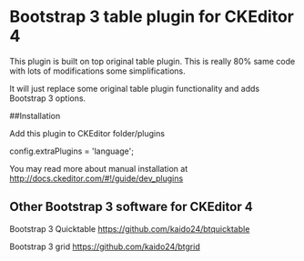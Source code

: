 # Bootstrap 3 table plugin for CKEditor 4

This plugin is built on top original table plugin. This is really 80% same code with lots of modifications some simplifications.

It will just replace some original table plugin functionality and adds Bootstrap 3 options.

##Installation

Add this plugin to CKEditor folder/plugins

config.extraPlugins = 'language';

You may read more about manual installation at http://docs.ckeditor.com/#!/guide/dev_plugins 

## Other Bootstrap 3 software for CKEditor 4
Bootstrap 3 Quicktable https://github.com/kaido24/btquicktable

Bootstrap 3 grid https://github.com/kaido24/btgrid
